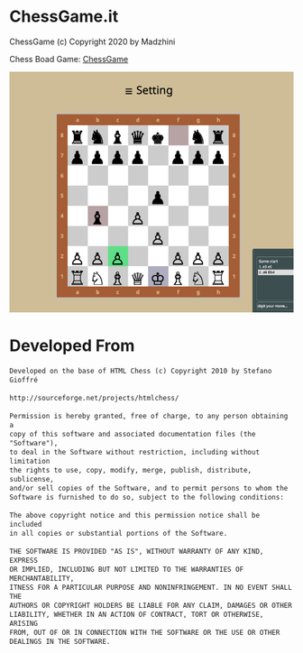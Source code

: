 # ChessGame.it 


ChessGame (c) Copyright 2020 by Madzhini

Chess Boad Game: [ChessGame](https://madzhini.github.io/chess/)


![Screenshot](https://github.com/madzhini/chess/blob/master/images/screenshot.png)

	
# Developed From
	
	Developed on the base of HTML Chess (c) Copyright 2010 by Stefano Gioffré

	http://sourceforge.net/projects/htmlchess/

	Permission is hereby granted, free of charge, to any person obtaining a
	copy of this software and associated documentation files (the "Software"),
	to deal in the Software without restriction, including without limitation
	the rights to use, copy, modify, merge, publish, distribute, sublicense,
	and/or sell copies of the Software, and to permit persons to whom the
	Software is furnished to do so, subject to the following conditions:

	The above copyright notice and this permission notice shall be included
	in all copies or substantial portions of the Software.

	THE SOFTWARE IS PROVIDED "AS IS", WITHOUT WARRANTY OF ANY KIND, EXPRESS
	OR IMPLIED, INCLUDING BUT NOT LIMITED TO THE WARRANTIES OF MERCHANTABILITY,
	ITNESS FOR A PARTICULAR PURPOSE AND NONINFRINGEMENT. IN NO EVENT SHALL THE
	AUTHORS OR COPYRIGHT HOLDERS BE LIABLE FOR ANY CLAIM, DAMAGES OR OTHER
	LIABILITY, WHETHER IN AN ACTION OF CONTRACT, TORT OR OTHERWISE, ARISING
	FROM, OUT OF OR IN CONNECTION WITH THE SOFTWARE OR THE USE OR OTHER
	DEALINGS IN THE SOFTWARE.
